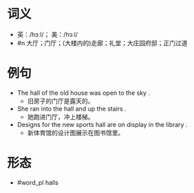 # 词义
- 英：/hɔːl/； 美：/hɔːl/
- #n 大厅；门厅；(大楼内的)走廊；礼堂；大庄园府邸；正门过道
# 例句
- The hall of the old house was open to the sky .
	- 旧房子的门厅是露天的。
- She ran into the hall and up the stairs .
	- 她跑进门厅，冲上楼梯。
- Designs for the new sports hall are on display in the library .
	- 新体育馆的设计图展示在图书馆里。
# 形态
- #word_pl halls
